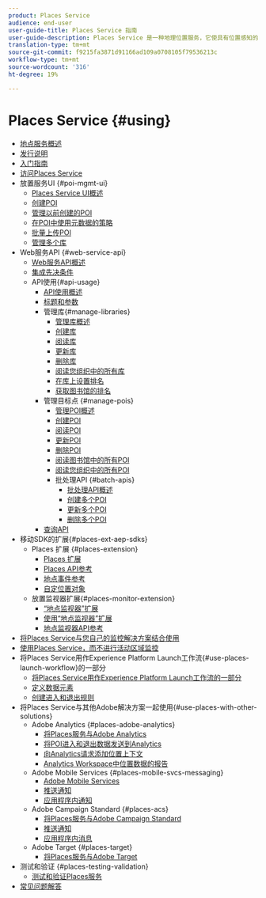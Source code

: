 ```yaml
---
product: Places Service
audience: end-user
user-guide-title: Places Service 指南
user-guide-description: Places Service 是一种地理位置服务，它使具有位置感知的移动应用程序能够了解位置上下文。
translation-type: tm+mt
source-git-commit: f9215fa3871d91166ad109a0708105f79536213c
workflow-type: tm+mt
source-wordcount: '316'
ht-degree: 19%

---
```



# Places Service {#using}

+ [地点服务概述](home.md)
+ [发行说明](release-notes.md)
+ [入门指南](getting-started.md)
+ [访问Places Service](places-gain-access.md)
+ 放置服务UI {#poi-mgmt-ui}
   + [Places Service UI概述](poi-mgmt-ui/poi-mgmt-ui-overview.md)
   + [创建POI](poi-mgmt-ui/create-a-poi-ui.md)
   + [管理以前创建的POI](poi-mgmt-ui/managing-pois-in-the-places-ui.md)
   + [在POI中使用元数据的策略](poi-mgmt-ui/metadata-with-pois.md)
   + [批量上传POI](poi-mgmt-ui/bulk-upload-pois.md)
   + [管理多个库](poi-mgmt-ui/manage-libraries-in-the-places-ui.md)
+ Web服务API {#web-service-api}
   + [Web服务API概述](web-service-api/places-web-services.md)
   + [集成先决条件](web-service-api/adobe-i-o-integration.md)
   + API使用{#api-usage}
      + [API使用概述](web-service-api/api-usage/api-usage-overview.md)
      + [标题和参数](web-service-api/api-usage/headers-and-parameters.md)
      + 管理库{#manage-libraries}
         + [管理库概述](web-service-api/api-usage/manage-libraries/manage-libraries.md)
         + [创建库](web-service-api/api-usage/manage-libraries/create-a-library.md)
         + [阅读库](web-service-api/api-usage/manage-libraries/read-a-library.md)
         + [更新库](web-service-api/api-usage/manage-libraries/update-a-library.md)
         + [删除库](web-service-api/api-usage/manage-libraries/delete-a-library.md)
         + [阅读您组织中的所有库](web-service-api/api-usage/manage-libraries/read-all-libraries-in-your-organization.md)
         + [在库上设置排名](web-service-api/api-usage/manage-libraries/set-a-ran-on-your-libraries.md)
         + [获取图书馆的排名](web-service-api/api-usage/manage-libraries/get-a-librarys-rank.md)
      + 管理目标点 {#manage-pois}
         + [管理POI概述](web-service-api/api-usage/manage-pois/manage-pois.md)
         + [创建POI](web-service-api/api-usage/manage-pois/create-a-poi.md)
         + [阅读POI](web-service-api/api-usage/manage-pois/read-a-poi.md)
         + [更新POI](web-service-api/api-usage/manage-pois/update-a-poi.md)
         + [删除POI](web-service-api/api-usage/manage-pois/delete-a-poi.md)
         + [阅读图书馆中的所有POI](web-service-api/api-usage/manage-pois/read-all-pois-in-a-library.md)
         + [阅读您组织中的所有POI](web-service-api/api-usage/manage-pois/read-all-pois-in-your-organization.md)
         + 批处理API {#batch-apis}
            + [批处理API概述](web-service-api/api-usage/manage-pois/batch-apis/batch-apis.md)
            + [创建多个POI](web-service-api/api-usage/manage-pois/batch-apis/create-multiple-pois.md)
            + [更新多个POI](web-service-api/api-usage/manage-pois/batch-apis/update-multiple-pois.md)
            + [删除多个POI](web-service-api/api-usage/manage-pois/batch-apis/delete-multiple-pois.md)
      + [查询API](web-service-api/api-usage/query-apis.md)
+ 移动SDK的扩展{#places-ext-aep-sdks}
   + Places 扩展 {#places-extension}
      + [Places 扩展](places-ext-aep-sdks/places-extension/places-extension.md)
      + [Places API参考](places-ext-aep-sdks/places-extension/places-api-reference.md)
      + [地点事件参考](places-ext-aep-sdks/places-extension/places-event-ref.md)
      + [自定位置对象](places-ext-aep-sdks/places-extension/cust-places-objects.md)
   + 放置监视器扩展{#places-monitor-extension}
      + [“地点监视器”扩展](places-ext-aep-sdks/places-monitor-extension/places-monitor-extension.md)
      + [使用“地点监视器”扩展](places-ext-aep-sdks/places-monitor-extension/using-places-monitor-extension.md)
      + [地点监视器API参考](places-ext-aep-sdks/places-monitor-extension/places-monitor-api-reference.md)
+ [将Places Service与您自己的监控解决方案结合使用](using-your-own-monitor.md)
+ [使用Places Service，而不进行活动区域监控](use-places-without-active-monitoring.md)
+ 将Places Service用作Experience Platform Launch工作流{#use-places-launch-workflow}的一部分
   + [将Places Service用作Experience Platform Launch工作流的一部分](use-places-launch-workflow/places-launch-workflow.md)
   + [定义数据元素](use-places-launch-workflow/define-data-elements.md)
   + [创建进入和退出规则](use-places-launch-workflow/create-rule-places-property.md)
+ 将Places Service与其他Adobe解决方案一起使用{#use-places-with-other-solutions}
   + Adobe Analytics {#places-adobe-analytics}
      + [将Places服务与Adobe Analytics](use-places-with-other-solutions/places-adobe-analytics/use-places-analytics-overview.md)
      + [将POI进入和退出数据发送到Analytics](use-places-with-other-solutions/places-adobe-analytics/use-places-adobe-analytics.md)
      + [向Analytics请求添加位置上下文](use-places-with-other-solutions/places-adobe-analytics/run-reports-aa-places-data.md)
      + [Analytics Workspace中位置数据的报告](use-places-with-other-solutions/places-adobe-analytics/places-in-workspace.md)
   + Adobe Mobile Services {#places-mobile-svcs-messaging}
      + [Adobe Mobile Services](use-places-with-other-solutions/places-mobile-svcs-for-messaging/use-places-mobie-svcs-messaging.md)
      + [推送通知](use-places-with-other-solutions/places-mobile-svcs-for-messaging/mobile-svcs-messaging-push.md)
      + [应用程序内通知](use-places-with-other-solutions/places-mobile-svcs-for-messaging/mobile-svcs-messaging-inapp.md)
   + Adobe Campaign Standard {#places-acs}
      + [将Places服务与Adobe Campaign Standard](use-places-with-other-solutions/places-acs/places-acs-overview.md)
      + [推送通知](use-places-with-other-solutions/places-acs/places-acs-push-notifications.md)
      + [应用程序内消息](use-places-with-other-solutions/places-acs/places-acs-in-app-messages.md)
   + Adobe Target {#places-target}
      + [将Places服务与Adobe Target](use-places-with-other-solutions/places-target/places-target.md)
+ 测试和验证 {#places-testing-validation}
   + [测试和验证Places服务](places-testing-validation/test-validate-places.md)
+ [常见问题解答](places-faqs.md)
